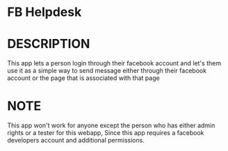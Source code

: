 # FB Helpdesk

# DESCRIPTION

This app lets a person login through their facebook account and let's them use it as a simple way to send message either through their facebook account or the page that is associated with that page


# NOTE

This app won't work for anyone except the person who has either admin rights or a tester for this webapp, Since this app requires a facebook developers account and additional permissions.
